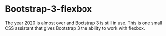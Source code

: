 # Bootstrap-3-flexbox
The year 2020 is almost over and Bootstrap 3 is still in use. This is one small CSS assistant that gives Bootstrap 3 the ability to work with flexbox.
